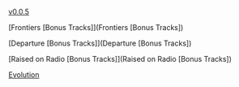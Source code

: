 [v0.0.5](https://github.com/littleflute/Journey/edit/master/README.md)

[Frontiers [Bonus Tracks]](Frontiers [Bonus Tracks])

[Departure [Bonus Tracks]](Departure [Bonus Tracks])

[Raised on Radio [Bonus Tracks]](Raised on Radio [Bonus Tracks])

[Evolution](Evolution)
